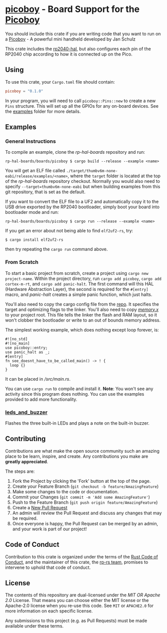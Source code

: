 # [picoboy] - Board Support for the [Picoboy]

You should include this crate if you are writing code that you want to run on
a [Picoboy] - A powerful mini handheld developed by Jan Schulz

This crate includes the [rp2040-hal], but also configures each pin of the
RP2040 chip according to how it is connected up on the Pico.

[Picoboy]: https://bridle.tiac-systems.net/doc/latest/bridle/boards/arm/picoboy/doc/index.html
[picoboy]: https://github.com/rp-rs/rp-hal-boards/tree/main/boards/picoboy
[rp2040-hal]: https://github.com/rp-rs/rp-hal/tree/main/rp2040-hal
[Raspberry Silicon RP2040]: https://www.raspberrypi.org/products/rp2040/

## Using

To use this crate, your `Cargo.toml` file should contain:

```toml
picoboy = "0.1.0"
```

In your program, you will need to call `picoboy::Pins::new` to create
a new `Pins` structure. This will set up all the GPIOs for any on-board
devices. See the [examples](./examples) folder for more details.

## Examples

### General Instructions

To compile an example, clone the _rp-hal-boards_ repository and run:

```console
rp-hal-boards/boards/picoboy $ cargo build --release --example <name>
```

You will get an ELF file called
`./target/thumbv6m-none-eabi/release/examples/<name>`, where the `target`
folder is located at the top of the _rp-hal-boards_ repository checkout. Normally
you would also need to specify `--target=thumbv6m-none-eabi` but when
building examples from this git repository, that is set as the default.

If you want to convert the ELF file to a UF2 and automatically copy it to the
USB drive exported by the RP2040 bootloader, simply boot your board into
bootloader mode and run:

```console
rp-hal-boards/boards/picoboy $ cargo run --release --example <name>
```

If you get an error about not being able to find `elf2uf2-rs`, try:

```console
$ cargo install elf2uf2-rs
```
then try repeating the `cargo run` command above.

### From Scratch

To start a basic project from scratch, create a project using `cargo new project-name`. Within the
project directory, run `cargo add picoboy`, `cargo add cortex-m-rt`, and `cargo add panic-halt`. The
first command will this HAL (Hardware Abstraction Layer), the second is required for the `#[entry]` macro, and _panic-halt_ creates a simple panic function, which just halts.

You'll also need to copy the cargo config file from the [repo](https://github.com/rp-rs/rp-hal-boards/blob/main/.cargo/config). It specifies the target and optimizing flags to the linker. You'll also need to copy [_memory.x_](https://github.com/rp-rs/rp-hal-boards/blob/main/memory.x) to your project root. This file tells the linker the flash and RAM layout, so it won't clobber the bootloader or write to an out of bounds memory address. 

The simplest working example, which does nothing except loop forever, is:

```ignore
#![no_std]
#![no_main]
use picoboy::entry;
use panic_halt as _;
#[entry]
fn see_doesnt_have_to_be_called_main() -> ! {
  loop {}
}
```

It can be placed in _/src/main.rs_. 

You can use `cargo run` to compile and install it. 
**Note**: You won't see any activity since this program does nothing. You can use the examples provided
to add more functionality. 
### [leds_and_buzzer](./examples/leds_and_buzzer.rs)

Flashes the three built-in LEDs and plays a note on the built-in buzzer.

## Contributing

Contributions are what make the open source community such an amazing place to
be learn, inspire, and create. Any contributions you make are **greatly
appreciated**.

The steps are:

1. Fork the Project by clicking the 'Fork' button at the top of the page.
2. Create your Feature Branch (`git checkout -b feature/AmazingFeature`)
3. Make some changes to the code or documentation.
4. Commit your Changes (`git commit -m 'Add some AmazingFeature'`)
5. Push to the Feature Branch (`git push origin feature/AmazingFeature`)
6. Create a [New Pull Request](https://github.com/rp-rs/rp-hal-boards/pulls)
7. An admin will review the Pull Request and discuss any changes that may be required.
8. Once everyone is happy, the Pull Request can be merged by an admin, and your work is part of our project!

## Code of Conduct

Contribution to this crate is organized under the terms of the [Rust Code of
Conduct][CoC], and the maintainer of this crate, the [rp-rs team], promises
to intervene to uphold that code of conduct.

[CoC]: CODE_OF_CONDUCT.md
[rp-rs team]: https://github.com/orgs/rp-rs/teams/rp-rs

## License

The contents of this repository are dual-licensed under the _MIT OR Apache
2.0_ License. That means you can choose either the MIT license or the
Apache-2.0 license when you re-use this code. See `MIT` or `APACHE2.0` for more
information on each specific license.

Any submissions to this project (e.g. as Pull Requests) must be made available
under these terms.
